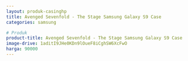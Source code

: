 ```yaml
---
layout: produk-casinghp
title: Avenged Sevenfold - The Stage Samsung Galaxy S9 Case
categories: samsung

# Produk
product-title: Avenged Sevenfold - The Stage Samsung Galaxy S9 Case
image-drive: 1aditI9JHe0KDn9lOueF8iCghSW6XcFwO
harga: 90000
---
```

